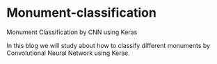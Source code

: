 # Monument-classification
Monument Classification by CNN using Keras

In this blog we will study about how to classify different monuments by Convolutional Neural Network using Keras. 